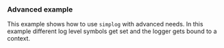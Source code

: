 ### Advanced example

This example shows how to use `simplog` with advanced needs. In this example different log level symbols get set
and the logger gets bound to a context.
